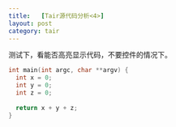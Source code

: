 ```yaml
---
title:   [Tair源代码分析<4>]
layout: post
category: tair
---
```



测试下，看能否高亮显示代码，不要控件的情况下。
```cpp
int main(int argc, char **argv) {
  int x = 0;
  int y = 0;
  int z = 0;
  
  return x + y + z;
}
```
